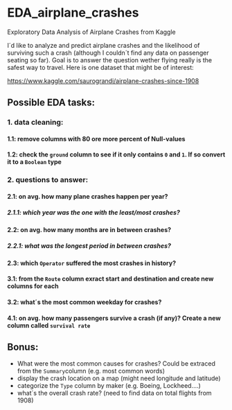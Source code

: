 # EDA_airplane_crashes
Exploratory Data Analysis of Airplane Crashes from Kaggle

I´d like to analyze and predict airplane crashes and the likelihood of surviving such a crash (although I couldn´t find any data on passenger seating so far). Goal is to answer the question wether flying really is the safest way to travel. Here is one dataset that might be of interest:

https://www.kaggle.com/saurograndi/airplane-crashes-since-1908

## Possible EDA tasks:
### 1. data cleaning:
#### 1.1: remove columns with 80 ore more percent of Null-values
#### 1.2:  check the `ground` column to see if it only contains `0` and `1`. If so convert it to a `Boolean` type

### 2. questions to answer:
#### 2.1: on avg. how many plane crashes happen per year?
##### 2.1.1: which year was the one with the least/most crashes?
#### 2.2: on avg. how many months are in between crashes?
##### 2.2.1: what was the longest period in between crashes?
#### 2.3: which `Operator` suffered the most crashes in history?

#### 3.1: from the `Route` column exract start and destination and create new columns for each
#### 3.2: what´s the most common weekday for crashes?
#### 4.1: on avg. how many passengers survive a crash (if any)? Create a new column called `survival rate`

## Bonus:
- What were the most common causes for crashes? Could be extraced from the `Summary`column (e.g. most common words)
- display the crash location on a map (might need longitude and latitude)
- categorize the `Type` column by maker (e.g. Boeing, Lockheed....)
- what´s the overall crash rate? (need to find data on total flights from 1908)

